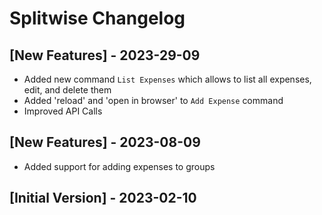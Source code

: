 # Splitwise Changelog

## [New Features] - 2023-29-09
- Added new command `List Expenses` which allows to list all expenses, edit, and delete them
- Added 'reload' and 'open in browser' to `Add Expense` command
- Improved API Calls

## [New Features] - 2023-08-09
- Added support for adding expenses to groups

## [Initial Version] - 2023-02-10
